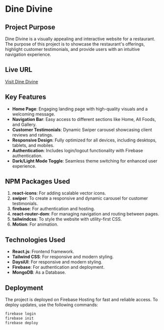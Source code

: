 # Dine Divine

## Project Purpose
Dine Divine is a visually appealing and interactive website for a restaurant. The purpose of this project is to showcase the restaurant's offerings, highlight customer testimonials, and provide users with an intuitive navigation experience.

## Live URL
[Visit Dine Divine](https://assignment-11-client-1cccb.web.app/)

## Key Features
- **Home Page**: Engaging landing page with high-quality visuals and a welcoming message.
- **Navigation Bar**: Easy access to different sections like Home, All Foods, and Gallery.
- **Customer Testimonials**: Dynamic Swiper carousel showcasing client reviews and ratings.
- **Responsive Design**: Fully optimized for all devices, including desktops, tablets, and mobiles.
- **Authentication**: Includes login/logout functionality with Firebase authentication.
- **Dark/Light Mode Toggle**: Seamless theme switching for enhanced user experience.

## NPM Packages Used
1. **react-icons**: For adding scalable vector icons.
2. **swiper**: To create a responsive and dynamic carousel for customer testimonials.
3. **firebase**: For authentication and hosting.
4. **react-router-dom**: For managing navigation and routing between pages.
5. **tailwindcss**: To style the website with utility-first CSS.
5. **Motion**: For animation.


## Technologies Used
- **React.js**: Frontend framework.
- **Tailwind CSS**: For responsive and modern styling.
- **DaysiUI**: For responsive and modern styling.
- **Firebase**: For authentication and deployment.
- **MongoDB**: As a Database.

## Deployment
The project is deployed on Firebase Hosting for fast and reliable access. To deploy updates, use the following commands:
```bash
firebase login
firebase init
firebase deploy
```

